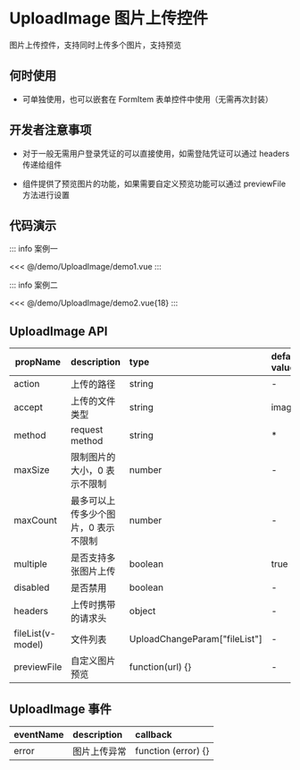 <script setup lang="ts">
  import defaultImg from '@/assets/defaultImage.svg';
  import Demo1 from '@/demo/UploadImage/demo1.vue';
  import Demo2 from '@/demo/UploadImage/demo2.vue';
</script>

# UploadImage 图片上传控件

图片上传控件，支持同时上传多个图片，支持预览

## 何时使用

- 可单独使用，也可以嵌套在 FormItem 表单控件中使用（无需再次封装）

## 开发者注意事项

- 对于一般无需用户登录凭证的可以直接使用，如需登陆凭证可以通过 headers 传递给组件

- 组件提供了预览图片的功能，如果需要自定义预览功能可以通过 previewFile 方法进行设置

## 代码演示

::: info 案例一
<Demo1/>

<<< @/demo/UploadImage/demo1.vue
:::

::: info 案例二
<Demo2/>

<<< @/demo/UploadImage/demo2.vue{18}
:::

## UploadImage API

| propName          | description                          | type                          | default value |
| ----------------- | :----------------------------------- | :---------------------------- | :------------ |
| action            | 上传的路径                           | string                        | -             |
| accept            | 上传的文件类型                       | string                        | image/\*      |
| method            | request method                       | string                        | \*            |
| maxSize           | 限制图片的大小，0 表示不限制         | number                        | -             |
| maxCount          | 最多可以上传多少个图片，0 表示不限制 | number                        | -             |
| multiple          | 是否支持多张图片上传                 | boolean                       | true          |
| disabled          | 是否禁用                             | boolean                       | -             |
| headers           | 上传时携带的请求头                   | object                        | -             |
| fileList(v-model) | 文件列表                             | UploadChangeParam["fileList"] | -             |
| previewFile       | 自定义图片预览                       | function(url) {}              | -             |

## UploadImage 事件

| eventName | description  | callback            |
| --------- | :----------- | :------------------ |
| error     | 图片上传异常 | function (error) {} |
